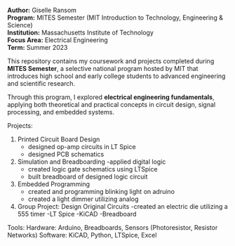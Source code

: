 **Author:** Giselle Ransom  
**Program:** MITES Semester (MIT Introduction to Technology, Engineering & Science)  
**Institution:** Massachusetts Institute of Technology  
**Focus Area:** Electrical Engineering  
**Term:** Summer 2023  

This repository contains my coursework and projects completed during **MITES Semester**, a selective national program hosted by MIT that introduces high school and early college students to advanced engineering and scientific research.  

Through this program, I explored **electrical engineering fundamentals**, applying both theoretical and practical concepts in circuit design, signal processing, and embedded systems.  

Projects:
1. Printed Circuit Board Design
   - designed op-amp circuits in LT Spice
   - designed PCB schematics
2. Simulation and Breadboarding
   -applied digital logic
   - created logic gate schematics using LTSpice
   - built breadboard of designed logic circuit
3. Embedded Programming
   - created and programming blinking light on adruino
   - created a light dimmer utilizing analog
4. Group Project: Design Original Circuits
   -created an electric die utilizing a 555 timer
     -LT Spice
     -KiCAD
     -Breadboard

Tools:
   Hardware: Arduino, Breadboards, Sensors (Photoresistor, Resistor Networks)
   Software: KiCAD, Python, LTSpice, Excel
